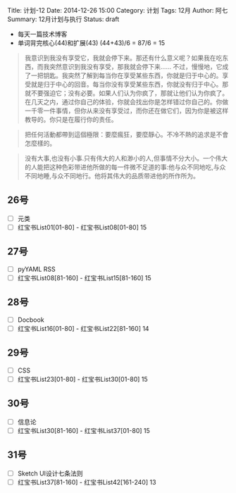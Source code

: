 Title: 计划-12
Date: 2014-12-26 15:00
Category: 计划
Tags: 12月
Author: 阿七
Summary: 12月计划与执行
Status: draft

+ 每天一篇技术博客
+ 单词背完核心(44)和扩展(43)
(44+43)/6 = 87/6 = 15

>我意识到我没有享受它，我就会停下来。那还有什么意义呢？如果我在吃东西，而我突然意识到我没有享受，那我就会停下来……
>不过，慢慢地，它成了一把钥匙。我突然了解到每当你在享受某些东西，你就是归于中心的。享受就是归于中心的回音。每当你没有享受某些东西，你就没有归于中心。那就不要强迫它；没有必要。如果人们认为你疯了，那就让他们认为你疯了。在几天之内，通过你自己的体验，你就会找出你是怎样错过你自己的。你做一千零一件事情，但你从来没有享受过，而你还在做它们，因为你是被这样教导的。你只是在履行你的责任。

>把任何活動都帶到這個極限：要麼瘋狂，要麼靜心。不冷不熱的追求是不會怎麼樣的。

>没有大事,也没有小事.只有伟大的人和渺小的人,但事情不分大小。一个伟大的人能把这种色彩带进他所做的每一件微不足道的事:他与众不同地吃,与众不同地睡,与众不同地行。他将其伟大的品质带进他的所作所为。

## 26号
+ [ ] 元类
+ [ ] 红宝书List01[01-80] - 红宝书List08[01-80] 15 

## 27号
+ [ ] pyYAML RSS
+ [ ] 红宝书List08[81-160] - 红宝书List15[81-160] 15

## 28号
+ [ ] Docbook
+ [ ] 红宝书List16[01-80] - 红宝书List22[81-160] 14

## 29号
+ [ ] CSS
+ [ ] 红宝书List23[01-80] - 红宝书List30[01-80] 15

## 30号
+ [ ] 信息论
+ [ ] 红宝书List30[81-160] - 红宝书List37[01-80] 15

## 31号
+ [ ] Sketch UI设计七条法则
+ [ ] 红宝书List37[81-160] - 红宝书List42[161-240] 13
